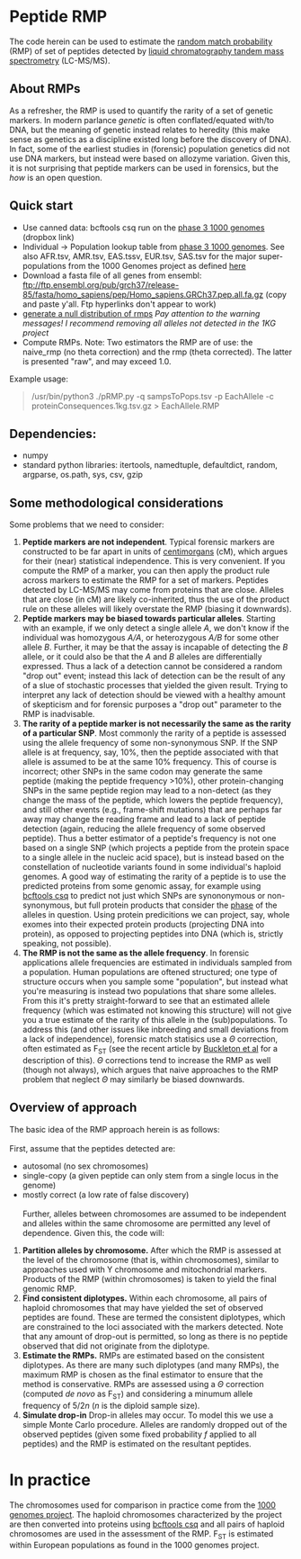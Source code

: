 # Peptide RMP

The code herein can be used to estimate the [random match probability](https://en.wikipedia.org/wiki/Random_match_possibility) (RMP) of set of peptides detected by [liquid chromatography tandem mass spectrometry](https://en.wikipedia.org/wiki/Liquid_chromatography%E2%80%93mass_spectrometry) (LC-MS/MS).
## About RMPs

As a refresher, the RMP is used to quantify the rarity of a set of genetic markers. In modern parlance *genetic* is often conflated/equated with/to DNA, but the meaning of genetic instead relates to heredity (this make sense as genetics as a discipline existed long before the discovery of DNA). In fact, some of the earliest studies in (forensic) population genetics did not use DNA markers, but instead were based on allozyme variation. Given this, it is not surprising that peptide markers can be used in forensics, but the *how* is an open question.

## Quick start
-  Use canned data: bcftools csq run on the [phase 3 1000 genomes](https://www.dropbox.com/s/parobd9n91cktv9/AllProteinCodingConsequences.txt.gz?dl=1) (dropbox link)
- Individual -> Population lookup table from [phase 3 1000 genomes](DataForPaper/sampsToPops.tsv). See also AFR.tsv, AMR.tsv, EAS.tssv, EUR.tsv, SAS.tsv for the major super-populations from the 1000 Genomes project as defined [here](https://www.internationalgenome.org/category/population/)
- Download a fasta file of all genes from ensembl: ftp://ftp.ensembl.org/pub/grch37/release-85/fasta/homo_sapiens/pep/Homo_sapiens.GRCh37.pep.all.fa.gz (copy and paste y'all. Ftp hyperlinks don't appear to work)
- [generate a null distribution of rmps](gvp2null.md)
 *Pay attention to the warning messages! I recommend removing all alleles not detected in the 1KG project*
- Compute RMPs. Note: Two estimators the RMP are of use: the naive_rmp (no theta correction) and the rmp (theta corrected). The latter is presented "raw", and may exceed 1.0.

Example usage:
> /usr/bin/python3 ./pRMP.py  -q sampsToPops.tsv -p EachAllele  -c proteinConsequences.1kg.tsv.gz > EachAllele.RMP

## Dependencies:
- numpy
- standard python libraries: itertools, namedtuple, defaultdict, random, argparse, os.path, sys, csv, gzip


## Some methodological considerations

Some problems that we need to consider: 
1. **Peptide markers are not independent**. Typical forensic markers are constructed to be far apart in units of [centimorgans](https://en.wikipedia.org/wiki/Centimorgan) (cM), which argues for their (near) statistical independence. This is very convenient. If you compute the RMP of a marker, you can then apply the product rule across markers to estimate the RMP for a set of markers. Peptides detected by LC-MS/MS may come from proteins that are close. Alleles that are close (in cM) are likely co-inherited, thus the use of the product rule on these alleles will likely overstate the RMP (biasing it downwards).
2. **Peptide markers may be biased towards particular alleles**. Starting with an example, if we only detect a single allele *A*, we don't know if the individual was homozygous *A/A*, or heterozygous *A/B* for some other allele *B*. Further, it may be that the assay is incapable of detecting the *B* allele, or it could also be that the *A* and *B* alleles are differentially expressed. Thus a lack of a detection cannot be considered a random "drop out" event; instead this lack of detection can be the result of any of a slue of stochastic processes that yielded the given result. Trying to interpret any lack of detection should be viewed with a healthy amount of skepticism and for forensic purposes a "drop out" parameter to the RMP is inadvisable.
3. **The rarity of a peptide marker is not necessarily the same as the rarity of a particular SNP**. Most commonly the rarity of a peptide is assessed using the allele frequency of some non-synonymous SNP. If the SNP allele is at frequency, say, 10%, then the peptide associated with that allele is assumed to be at the same 10% frequency. This of course is incorrect; other SNPs in the same codon may generate the same peptide (making the peptide frequency >10%), other protein-changing SNPs in the same peptide region may lead to a non-detect (as they change the mass of the peptide, which lowers the peptide frequency), and still other events (e.g., frame-shift mutations) that are perhaps far away may change the reading frame and lead to a lack of peptide detection (again, reducing the allele frequency of some observed peptide). Thus a better estimator of a peptide's frequency is not one based on a single SNP (which projects a peptide from the protein space to a single allele in the nucleic acid space), but is instead based on the constellation of nucleotide variants found in some individual's haploid genomes. A good way of estimating the rarity of a peptide is to use the predicted proteins from some genomic assay, for example using [bcftools csq](https://samtools.github.io/bcftools/bcftools.html#csq) to predict not just which SNPs are synononymous or non-synonymous, but full protein products that consider the [phase](https://journals.plos.org/plosgenetics/article?id=10.1371/journal.pgen.1007308) of the alleles in question. Using protein predicitions we can project, say, whole exomes into their expected protein products (projecting DNA into protein), as opposed to projecting peptides into DNA (which is, strictly speaking, not possible).
4. **The RMP is not the same as the allele frequency**. In forensic applications allele frequencies are estimated in individuals sampled from a population. Human populations are oftened structured; one type of structure occurs when you sample some "population", but instead what you're measuring is instead two populations that share some alleles. From this it's pretty straight-forward to see that an estimated allele frequency (which was estimated not knowing this structure) will not give you a true estimate of the rarity of this allele in the (sub)populations. To address this (and other issues like inbreeding and small deviations from a lack of independence), forensic match statisics use a *&Theta;* correction, often estimated as F<sub>ST</sub> (see the recent article by [Buckleton et al](https://www.ncbi.nlm.nih.gov/pmc/articles/PMC4899164/) for a description of this). *&Theta;* corrections tend to increase the RMP as well (though not always), which argues that naive approaches to the RMP problem that neglect *&Theta;* may similarly be biased downwards.


## Overview of approach

The basic idea of the RMP approach herein is as follows: 
<br><br>
First, assume that the peptides detected are:
* autosomal (no sex chromosomes)
* single-copy (a given peptide can only stem from a single locus in the genome)
* mostly correct (a low rate of false discovery)
<br><br>
Further, alleles between chromosomes are assumed to be independent and alleles within the same chromosome are permitted any level of dependence. Given this, the code will:
1. **Partition alleles by chromosome.** After which the RMP is assessed at the level of the chromosome (that is, within chromosomes), similar to approaches used with Y chromosome and mitochondrial markers. Products of the RMP (within chromosomes) is taken to yield the final genomic RMP.
2. **Find consistent diplotypes.** Within each chromosome, all pairs of haploid chromosomes that may have yielded the set of observed peptides are found. These are termed the consistent diplotypes, which are constrained to the loci associated with the markers detected. Note that any amount of drop-out is permitted, so long as there is no peptide observed that did not originate from the diplotype.
3. **Estimate the RMPs.** RMPs are estimated based on the consistent diplotypes. As there are many such diplotypes (and many RMPs), the maximum RMP is chosen as the final estimator to ensure that the method is conservative. RMPs are assessed using a *&Theta;* correction  (computed *de novo* as F<sub>ST</sub>) and considering a minumum allele frequency of 5/2*n* (*n* is the diploid sample size).
4. **Simulate drop-in** Drop-in alleles may occur. To model this we use a simple Monte Carlo procedure. Alleles are randomly dropped out of the observed peptides (given some fixed probability *f* applied to all peptides) and the RMP is estimated on the resultant peptides. 

# In practice

The chromosomes used for comparison in practice come from the [1000 genomes project](https://www.internationalgenome.org/category/vcf/). The haploid chromosomes characterized by the project are then converted into proteins using [bcftools csq](https://samtools.github.io/bcftools/bcftools.html#csq) and all pairs of haploid chromosomes are used in the assessment of the RMP. F<sub>ST</sub> is estimated within European populations as found in the 1000 genomes project. 
